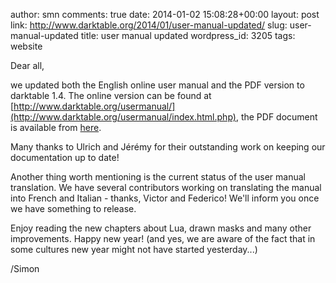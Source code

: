 author: smn
comments: true
date: 2014-01-02 15:08:28+00:00
layout: post
link: http://www.darktable.org/2014/01/user-manual-updated/
slug: user-manual-updated
title: user manual updated
wordpress_id: 3205
tags: website

Dear all,

we updated both the English online user manual and the PDF version to darktable 1.4. The online version can be found at [http://www.darktable.org/usermanual/](http://www.darktable.org/usermanual/index.html.php), the PDF document is available from [here](http://sourceforge.net/projects/darktable/files/darktable/1.4/darktable-usermanual.pdf/download).

Many thanks to Ulrich and Jérémy for their outstanding work on keeping our documentation up to date!

Another thing worth mentioning is the current status of the user manual translation. We have several contributors working on translating the manual into French and Italian - thanks, Victor and Federico! We'll inform you once we have something to release.

Enjoy reading the new chapters about Lua, drawn masks and many other improvements.
Happy new year!
(and yes, we are aware of the fact that in some cultures new year might not have started yesterday...)

/Simon
